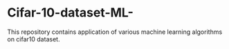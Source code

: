 # Cifar-10-dataset-ML-
This repository contains application of various machine learning algorithms on cifar10 dataset.
